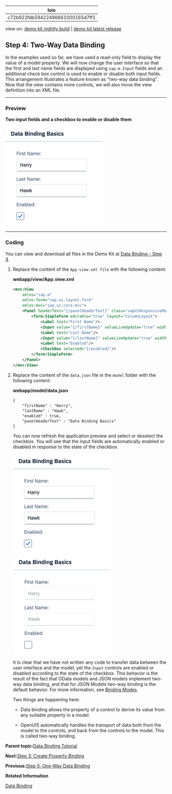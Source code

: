 <!-- loioc72b922fdb59422496661000165d7ff1 -->

| loio |
| -----|
| c72b922fdb59422496661000165d7ff1 |

<div id="loio">

view on: [demo kit nightly build](https://sdk.openui5.org/nightly/#/topic/c72b922fdb59422496661000165d7ff1) | [demo kit latest release](https://sdk.openui5.org/topic/c72b922fdb59422496661000165d7ff1)</div>

## Step 4: Two-Way Data Binding

In the examples used so far, we have used a read-only field to display the value of a model property. We will now change the user interface so that the first and last name fields are displayed using `sap.m.Input` fields and an additional check box control is used to enable or disable both input fields. This arrangement illustrates a feature known as "two-way data binding". Now that the view contains more controls, we will also move the view definition into an XML file.

***

### Preview

  
  
**Two input fields and a checkbox to enable or disable them**

![The graphic has an explanatory text](images/loio61d68f167778425bbdd2abd7d550ae65_LowRes.png "Two input fields and a checkbox to enable or disable them")

***

### Coding

You can view and download all files in the Demo Kit at [Data Binding - Step 4](https://sdk.openui5.org/entity/sap.ui.core.tutorial.databinding/sample/sap.ui.core.tutorial.databinding.04).

1.  Replace the content of the `App.view.xml file` with the following content:

    **webapp/view/App.view.xml**

    ```xml
    <mvc:View
    	xmlns="sap.m"
    	xmlns:form="sap.ui.layout.form"
    	xmlns:mvc="sap.ui.core.mvc">
    	<Panel headerText="{/panelHeaderText}" class="sapUiResponsiveMargin" width="auto">
    		<form:SimpleForm editable="true" layout="ColumnLayout">
    			<Label text="First Name"/>
    			<Input value="{/firstName}" valueLiveUpdate="true" width="200px" enabled="{/enabled}"/>
    			<Label text="Last Name"/>
    			<Input value="{/lastName}" valueLiveUpdate="true" width="200px" enabled="{/enabled}"/>
    			<Label text="Enabled"/>
    			<CheckBox selected="{/enabled}"/>
    		</form:SimpleForm>
    	</Panel>
    </mvc:View>
    ```

2.  Replace the content of the `data.json` file in the `model` folder with the following content:

    **webapp/model/data.json**

    ```
    {
    	"firstName" : "Harry",
    	"lastName" : "Hawk",
    	"enabled" : true,
    	"panelHeaderText" : "Data Binding Basics"
    }
    ```

    You can now refresh the application preview and select or deselect the checkbox. You will see that the input fields are automatically enabled or disabled in response to the state of the checkbox.

    ![](images/loio61d68f167778425bbdd2abd7d550ae65_LowRes.png)![](images/loio6222561089bb4559beafb33b456bc8d4_LowRes.png)

    It is clear that we have not written any code to transfer data between the user interface and the model, yet the `Input` controls are enabled or disabled according to the state of the checkbox. This behavior is the result of the fact that OData models and JSON models implement two-way data binding, and that for JSON Models two-way binding is the default behavior. For more information, see [Binding Modes](Data_Binding_68b9644.md#loio68b9644a253741e8a4b9e4279a35c247__section_BindingModes).

    Two things are happening here:

    -   Data binding allows the property of a control to derive its value from any suitable property in a model.

    -   OpenUI5 automatically handles the transport of data both from the model to the controls, and back from the controls to the model. This is called two-way binding.



**Parent topic:**[Data Binding Tutorial](Data_Binding_Tutorial_e531093.md "In this tutorial, we explain the concepts of data binding in OpenUI5.")

**Next:**[Step 3: Create Property Binding](Step_3_Create_Property_Binding_d70e989.md "Although there is no visible difference, the text on the screen is now derived from model data.")

**Previous:**[Step 5: One-Way Data Binding](Step_5_One_Way_Data_Binding_88756c0.md "In contrast to the two-way binding behavior shown above, one-way data binding is also possible. Here, data is transported in one direction only: from the model, through the binding instance to the consumer (usually the property of a control), but never in the other direction. In this example, we will change the previous example to use one-way data binding. This will illustrate how the flow of data from the user interface back to the model can be switched off if required.")

**Related Information**  


[Data Binding](Data_Binding_68b9644.md "You use data binding to bind UI elements to data sources to keep the data in sync and allow data editing on the UI.")

